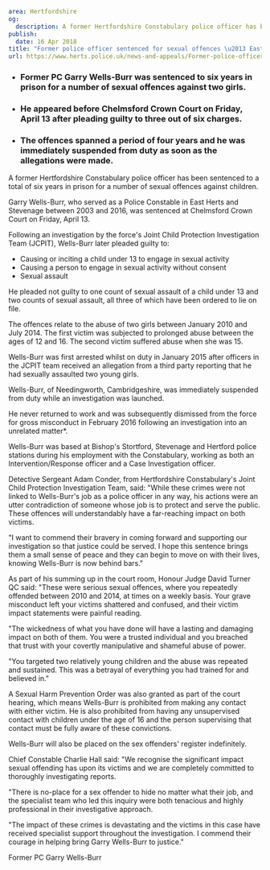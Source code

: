 ```yaml
area: Hertfordshire
og:
  description: A former Hertfordshire Constabulary police officer has been sentenced to a total of six years in prison for a number of sexual offences against children.
publish:
  date: 16 Apr 2018
title: "Former police officer sentenced for sexual offences \u2013 East Herts and Stevenage"
url: https://www.herts.police.uk/news-and-appeals/Former-police-officer-sentenced-for-sexual-offences-east-herts-and-stevenage0063E
```

* ### Former PC Garry Wells-Burr was sentenced to six years in prison for a number of sexual offences against two girls.

 * ### He appeared before Chelmsford Crown Court on Friday, April 13 after pleading guilty to three out of six charges.

 * ### The offences spanned a period of four years and he was immediately suspended from duty as soon as the allegations were made.

A former Hertfordshire Constabulary police officer has been sentenced to a total of six years in prison for a number of sexual offences against children.

Garry Wells-Burr, who served as a Police Constable in East Herts and Stevenage between 2003 and 2016, was sentenced at Chelmsford Crown Court on Friday, April 13.

Following an investigation by the force's Joint Child Protection Investigation Team (JCPIT), Wells-Burr later pleaded guilty to:

 * Causing or inciting a child under 13 to engage in sexual activity
 * Causing a person to engage in sexual activity without consent
 * Sexual assault

He pleaded not guilty to one count of sexual assault of a child under 13 and two counts of sexual assault, all three of which have been ordered to lie on file.

The offences relate to the abuse of two girls between January 2010 and July 2014. The first victim was subjected to prolonged abuse between the ages of 12 and 16. The second victim suffered abuse when she was 15.

Wells-Burr was first arrested whilst on duty in January 2015 after officers in the JCPIT team received an allegation from a third party reporting that he had sexually assaulted two young girls.

Wells-Burr, of Needingworth, Cambridgeshire, was immediately suspended from duty while an investigation was launched.

He never returned to work and was subsequently dismissed from the force for gross misconduct in February 2016 following an investigation into an unrelated matter*.

Wells-Burr was based at Bishop's Stortford, Stevenage and Hertford police stations during his employment with the Constabulary, working as both an Intervention/Response officer and a Case Investigation officer.

Detective Sergeant Adam Conder, from Hertfordshire Constabulary's Joint Child Protection Investigation Team, said: "While these crimes were not linked to Wells-Burr's job as a police officer in any way, his actions were an utter contradiction of someone whose job is to protect and serve the public. These offences will understandably have a far-reaching impact on both victims.

"I want to commend their bravery in coming forward and supporting our investigation so that justice could be served. I hope this sentence brings them a small sense of peace and they can begin to move on with their lives, knowing Wells-Burr is now behind bars."

As part of his summing up in the court room, Honour Judge David Turner QC said: "These were serious sexual offences, where you repeatedly offended between 2010 and 2014, at times on a weekly basis. Your grave misconduct left your victims shattered and confused, and their victim impact statements were painful reading.

"The wickedness of what you have done will have a lasting and damaging impact on both of them. You were a trusted individual and you breached that trust with your covertly manipulative and shameful abuse of power.

"You targeted two relatively young children and the abuse was repeated and sustained. This was a betrayal of everything you had trained for and believed in."

A Sexual Harm Prevention Order was also granted as part of the court hearing, which means Wells-Burr is prohibited from making any contact with either victim. He is also prohibited from having any unsupervised contact with children under the age of 16 and the person supervising that contact must be fully aware of these convictions.

Wells-Burr will also be placed on the sex offenders' register indefinitely.

Chief Constable Charlie Hall said: "We recognise the significant impact sexual offending has upon its victims and we are completely committed to thoroughly investigating reports.

"There is no-place for a sex offender to hide no matter what their job, and the specialist team who led this inquiry were both tenacious and highly professional in their investigative approach.

"The impact of these crimes is devastating and the victims in this case have received specialist support throughout the investigation. I commend their courage in helping bring Garry Wells-Burr to justice."

Former PC Garry Wells-Burr
